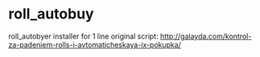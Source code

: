 # roll_autobuy
roll_autobyer installer for 1 line
original script: 
  http://galayda.com/kontrol-za-padeniem-rolls-i-avtomaticheskaya-ix-pokupka/
